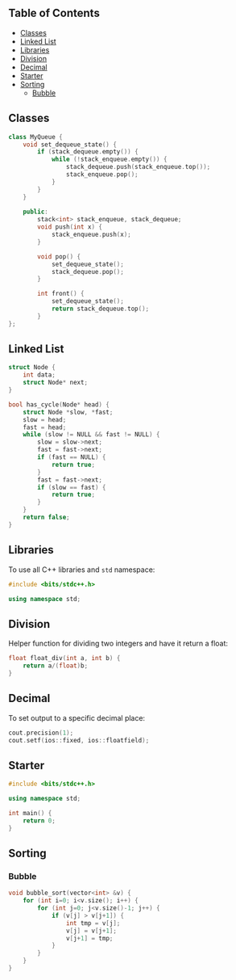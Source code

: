 ## Table of Contents
* [Classes](#classes)
* [Linked List](#linked-list)
* [Libraries](#libraries)
* [Division](#division)
* [Decimal](#decimal)
* [Starter](#starter)
* [Sorting](#sorting)
  * [Bubble](#bubble)

## Classes

```cpp
class MyQueue {
    void set_dequeue_state() {
        if (stack_dequeue.empty()) {
            while (!stack_enqueue.empty()) {
                stack_dequeue.push(stack_enqueue.top());
                stack_enqueue.pop();
            }
        }
    }
  
    public:
        stack<int> stack_enqueue, stack_dequeue;   
        void push(int x) {
            stack_enqueue.push(x);
        }

        void pop() {
            set_dequeue_state();
            stack_dequeue.pop();
        }

        int front() {
            set_dequeue_state();
            return stack_dequeue.top();
        }
};
```

## Linked List

```cpp
struct Node {
    int data;
    struct Node* next;
}

bool has_cycle(Node* head) {
    struct Node *slow, *fast;
    slow = head;
    fast = head;
    while (slow != NULL && fast != NULL) {
        slow = slow->next;
        fast = fast->next;
        if (fast == NULL) {
            return true;
        }
        fast = fast->next;
        if (slow == fast) {
            return true;
        }
    }
    return false;
}
```

## Libraries

To use all C++ libraries and `std` namespace:

```cpp
#include <bits/stdc++.h>

using namespace std;
```

## Division

Helper function for dividing two integers and have it return a float:

```cpp
float float_div(int a, int b) {
    return a/(float)b;
}
```

## Decimal

To set output to a specific decimal place:

```cpp
cout.precision(1);
cout.setf(ios::fixed, ios::floatfield);
```

## Starter

```cpp
#include <bits/stdc++.h>

using namespace std;

int main() {
    return 0;
}
```

## Sorting

### Bubble

```cpp
void bubble_sort(vector<int> &v) {
    for (int i=0; i<v.size(); i++) {
        for (int j=0; j<v.size()-1; j++) {
            if (v[j] > v[j+1]) {
                int tmp = v[j];
                v[j] = v[j+1];
                v[j+1] = tmp;
            }
        }
    }
}
```
